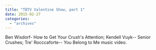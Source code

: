 ```yaml
---
title: "TBTV Valentine Show, part 1"
date: 2015-02-27
categories: 
  - "archives"
---
```


Ben Wisdorf- How to Get Your Crush's Attention; Kendell Vuyk-- Senior Crushes; Tre' Rocccaforte-- You Belong to Me music video.
